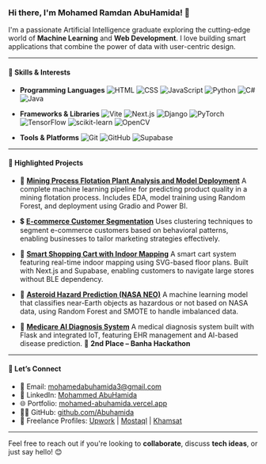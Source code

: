 ### Hi there, I'm **Mohamed Ramdan AbuHamida**! 👋

I'm a passionate Artificial Intelligence graduate exploring the cutting-edge world of **Machine Learning** and **Web Development**. I love building smart applications that combine the power of data with user-centric design.

---

#### 🧐 **Skills & Interests**

* **Programming Languages**
  ![HTML](https://img.shields.io/badge/HTML-%23E34F26.svg?\&style=flat-square\&logo=html5\&logoColor=white)
  ![CSS](https://img.shields.io/badge/CSS-%231572B6.svg?\&style=flat-square\&logo=css3\&logoColor=white)
  ![JavaScript](https://img.shields.io/badge/JavaScript-%23F7DF1E.svg?\&style=flat-square\&logo=javascript\&logoColor=black)
  ![Python](https://img.shields.io/badge/Python-%2314354C.svg?\&style=flat-square\&logo=python\&logoColor=white)
  ![C#](https://img.shields.io/badge/C%23-%23239120.svg?\&style=flat-square\&logo=csharp\&logoColor=white)
  ![Java](https://img.shields.io/badge/Java-%23E34F26.svg?\&style=flat-square\&logo=java\&logoColor=white)

* **Frameworks & Libraries**
  ![Vite](https://img.shields.io/badge/Vite-%234B8EFC.svg?\&style=flat-square\&logo=vite\&logoColor=white)
  ![Next.js](https://img.shields.io/badge/Next.js-%23000000.svg?\&style=flat-square\&logo=next.js\&logoColor=white)
  ![Django](https://img.shields.io/badge/Django-%23092E20.svg?\&style=flat-square\&logo=django\&logoColor=white)
  ![PyTorch](https://img.shields.io/badge/PyTorch-%23EE4C2C.svg?\&style=flat-square\&logo=pytorch\&logoColor=white)
  ![TensorFlow](https://img.shields.io/badge/TensorFlow-%23FF6F00.svg?\&style=flat-square\&logo=tensorflow\&logoColor=white)
  ![scikit-learn](https://img.shields.io/badge/scikit--learn-%23F7931E.svg?\&style=flat-square\&logo=scikit-learn\&logoColor=white)
  ![OpenCV](https://img.shields.io/badge/OpenCV-%23003A6C.svg?\&style=flat-square\&logo=opencv\&logoColor=white)

* **Tools & Platforms**
  ![Git](https://img.shields.io/badge/Git-%23F05032.svg?\&style=flat-square\&logo=git\&logoColor=white)
  ![GitHub](https://img.shields.io/badge/GitHub-%23121011.svg?\&style=flat-square\&logo=github\&logoColor=white)
  ![Supabase](https://img.shields.io/badge/Supabase-%2300E682.svg?\&style=flat-square\&logo=supabase\&logoColor=white)

---

#### 🌟 **Highlighted Projects**

* 🧪 **[Mining Process Flotation Plant Analysis and Model Deployment](https://github.com/Abuhamida/Quality-Prediction-in-a-Mining-Process)**
  A complete machine learning pipeline for predicting product quality in a mining flotation process. Includes EDA, model training using Random Forest, and deployment using Gradio and Power BI.

* 💲 **[E-commerce Customer Segmentation]([https://github.com/Abuhamida/E-commerce-Customer-Segmentation])**
  Uses clustering techniques to segment e-commerce customers based on behavioral patterns, enabling businesses to tailor marketing strategies effectively.

* 🏬 **[Smart Shopping Cart with Indoor Mapping](https://github.com/Abuhamida/BAR2-Graduation-project)**
  A smart cart system featuring real-time indoor mapping using SVG-based floor plans. Built with Next.js and Supabase, enabling customers to navigate large stores without BLE dependency.


* 🚀 **[Asteroid Hazard Prediction (NASA NEO)](https://github.com/Abuhamida/asteroid-hazard-prediction)**
  A machine learning model that classifies near-Earth objects as hazardous or not based on NASA data, using Random Forest and SMOTE to handle imbalanced data.

* 🏥 **[Medicare AI Diagnosis System](https://github.com/Abuhamida/Medicare-AI-Powered-Medical-Diagnosis-System)**
  A medical diagnosis system built with Flask and integrated IoT, featuring EHR management and AI-based disease prediction. 🥇 **2nd Place – Banha Hackathon**

---

#### 💎 **Let’s Connect**

* 📧 Email: [mohamedabuhamida3@gmail.com](mailto:mohamedabuhamida3@gmail.com)
* 💼 LinkedIn: [Mohammed AbuHamida](https://www.linkedin.com/in/mohammed-abuhamida)
* 🌐 Portfolio: [mohamed-abuhamida.vercel.app](https://mohamed-abuhamida.vercel.app/)
* 👨‍💻 GitHub: [github.com/Abuhamida](https://github.com/Abuhamida)
* 🧰 Freelance Profiles:
  [Upwork](https://www.upwork.com/freelancers/~0191d02b8deff4294c) |
  [Mostaql](https://mostaql.com/u/Mohammed_145) |
  [Khamsat](https://khamsat.com/user/m_abuhamida)

---

Feel free to reach out if you're looking to **collaborate**, discuss **tech ideas**, or just say hello! 😊
